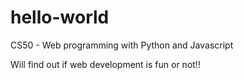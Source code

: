 # hello-world
CS50 - Web programming with Python and Javascript

Will find out if web development is fun or not!!
